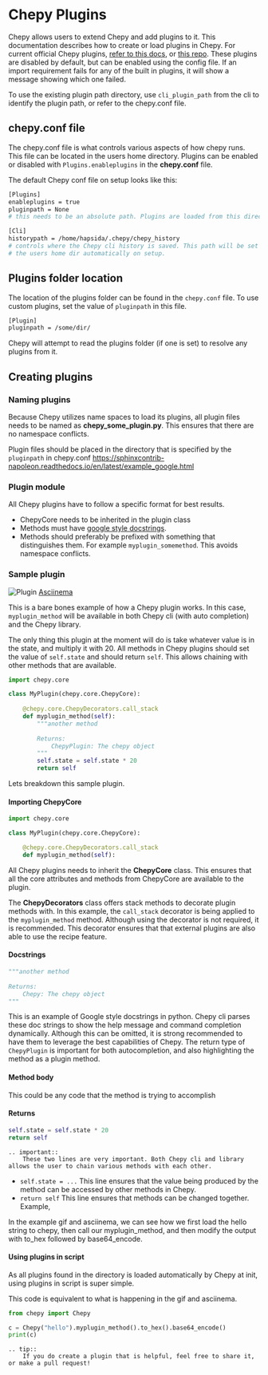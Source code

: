 # Chepy Plugins

Chepy allows users to extend Chepy and add plugins to it. This documentation describes how to create or load plugins in Chepy. For current official Chepy plugins, [refer to this docs](https://chepy-plugins.readthedocs.io/en/latest/), or [this repo](https://github.com/securisec/chepy_plugins). These plugins are disabled by default, but can be enabled using the config file. If an import requirement fails for any of the built in plugins, it will show a message showing which one failed. 

To use the existing plugin path directory, use `cli_plugin_path` from the cli to identify the plugin path, or refer to the chepy.conf file.

## chepy.conf file
The chepy.conf file is what controls various aspects of how chepy runs. This file can be located in the users home directory. Plugins can be enabled or disabled with `Plugins.enableplugins` in the **chepy.conf** file.

The default Chepy conf file on setup looks like this:

```bash
[Plugins]
enableplugins = true
pluginpath = None
# this needs to be an absolute path. Plugins are loaded from this directory

[Cli]
historypath = /home/hapsida/.chepy/chepy_history
# controls where the Chepy cli history is saved. This path will be set to
# the users home dir automatically on setup.
```

## Plugins folder location
The location of the plugins folder can be found in the `chepy.conf` file. To use custom plugins, set the value of `pluginpath` in this file.

```bash
[Plugin]
pluginpath = /some/dir/
```

Chepy will attempt to read the plugins folder (if one is set) to resolve any plugins from it. 

## Creating plugins
### Naming plugins
Because Chepy utilizes name spaces to load its plugins, all plugin files needs to be named as **chepy_some_plugin.py**. This ensures that there are no namespace conflicts. 

Plugin files should be placed in the directory that is specified by the `pluginpath` in chepy.conf
https://sphinxcontrib-napoleon.readthedocs.io/en/latest/example_google.html
### Plugin module
All Chepy plugins have to follow a specific format for best results. 

- ChepyCore needs to be inherited in the plugin class
- Methods must have [google style docstrings](https://sphinxcontrib-napoleon.readthedocs.io/en/latest/example_google.html).
- Methods should preferably be prefixed with something that distinguishes them. For example `myplugin_somemethod`. This avoids namespace conflicts. 

### Sample plugin
![Plugin](./assets/plugin.gif)
[Asciinema](https://asciinema.org/a/apIR9AWO3EZpHrfKYfagVZk06)

This is a bare bones example of how a Chepy plugin works. In this case, `myplugin_method` will be available in both Chepy cli (with auto completion) and the Chepy library.

The only thing this plugin at the moment will do is take whatever value is in the state, and multiply it with 20. All methods in Chepy plugins should set the value of `self.state` and should return `self`. This allows chaining with other methods that are available. 

```python
import chepy.core

class MyPlugin(chepy.core.ChepyCore):
    
    @chepy.core.ChepyDecorators.call_stack
    def myplugin_method(self):
        """another method
        
        Returns:
            ChepyPlugin: The chepy object
        """
        self.state = self.state * 20
        return self
```

Lets breakdown this sample plugin.

#### Importing ChepyCore

```python
import chepy.core

class MyPlugin(chepy.core.ChepyCore):

    @chepy.core.ChepyDecorators.call_stack
    def myplugin_method(self):
```
All Chepy plugins needs to inherit the **ChepyCore** class. This ensures that all the core attributes and methods from ChepyCore are available to the plugin.

The **ChepyDecorators** class offers stack methods to decorate plugin methods with. In this example, the `call_stack` decorator is being applied to the `myplugin_method` method. Although using the decorator is not required, it is recommended. This decorator ensures that that external plugins are also able to use the recipe feature. 

#### Docstrings
```python
"""another method
        
Returns:
    Chepy: The chepy object
"""
```

This is an example of Google style docstrings in python. Chepy cli parses these doc strings to show the help message and command completion dynamically. Although this can be omitted, it is strong recommended to have them to leverage the best capabilities of Chepy. The return type of `ChepyPlugin` is important for both autocompletion, and also highlighting the method as a plugin method. 

#### Method body
This could be any code that the method is trying to accomplish

#### Returns
```python
self.state = self.state * 20
return self
```
```eval_rst
.. important::
    These two lines are very important. Both Chepy cli and library allows the user to chain various methods with each other. 
```

- `self.state = ...` This line ensures that the value being produced by the method can be accessed by other methods in Chepy.
- `return self` This line ensures that methods can be changed together. Example, 

In the example gif and asciinema, we can see how we first load the hello string to chepy, then call our myplugin_method, and then modify the output with to_hex followed by base64_encode.

#### Using plugins in script
As all plugins found in the directory is loaded automatically by Chepy at init, using plugins in script is super simple. 

This code is equivalent to what is happening in the gif and asciinema. 

```python
from chepy import Chepy

c = Chepy("hello").myplugin_method().to_hex().base64_encode()
print(c)
```

```eval_rst
.. tip::
    If you do create a plugin that is helpful, feel free to share it, or make a pull request!   
```
